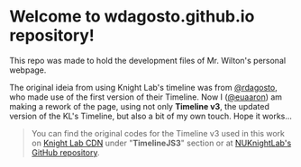# Welcome  to wdagosto.github.io repository!

This repo was made to hold the development files of Mr. Wilton's personal webpage.

The original ideia from using Knight Lab's timeline was from [@rdagosto](http://github.com/rdagosto), who made use of the first version of their Timeline.
Now I ([@euaaron](http://github.com/euaaron))  am making a rework of the page, using not only **Timeline v3**, the updated version of the KL's Timeline, but also a bit of my own touch. Hope it works...

> You can find the original codes for the Timeline v3 used in this work on [Knight Lab CDN](https://cdn.knightlab.com/) under "**TimelineJS3**" section or at [NUKnightLab's GitHub repository](https://github.com/NUKnightLab/TimelineJS3).
